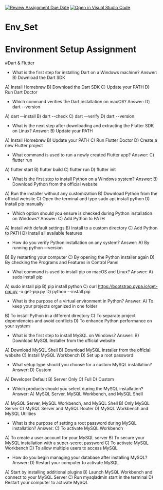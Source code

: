 [![Review Assignment Due Date](https://classroom.github.com/assets/deadline-readme-button-22041afd0340ce965d47ae6ef1cefeee28c7c493a6346c4f15d667ab976d596c.svg)](https://classroom.github.com/a/vnsr1XuU)
[![Open in Visual Studio Code](https://classroom.github.com/assets/open-in-vscode-2e0aaae1b6195c2367325f4f02e2d04e9abb55f0b24a779b69b11b9e10269abc.svg)](https://classroom.github.com/online_ide?assignment_repo_id=15631636&assignment_repo_type=AssignmentRepo)
# Env_Set
# Environment Setup Assignment
#Dart & Flutter

- What is the first step for installing Dart on a Windows machine? Answer:  B) Download the Dart SDK
  
A) Install Homebrew
B) Download the Dart SDK 
C) Update your PATH 
D) Run Dart Doctor

- Which command verifies the Dart installation on macOS? Answer:  D) dart --version
   
A) dart --install
B) dart --check 
C) dart --verify 
D) dart --version

- What is the next step after downloading and extracting the Flutter SDK on Linux? Answer:  B) Update your PATH
  
A) Install Homebrew 
B) Update your PATH 
C) Run Flutter Doctor 
D) Create a new Flutter project

- What command is used to run a newly created Flutter app? Answer:  C) flutter run
  
A) flutter start
B) flutter build 
C) flutter run 
D) flutter init

- What is the first step to install Python on a Windows system? Answer:  B) Download Python from the official website
  
A) Run the installer without any customization 
B) Download Python from the official website 
C) Open the terminal and type sudo apt install python 
D) Install pip manually

- Which option should you ensure is checked during Python installation on Windows? Answer:  C) Add Python to PATH
   
A) Install with default settings
B) Install to a custom directory 
C) Add Python to PATH 
D) Install all available features

- How do you verify Python installation on any system? Answer:  A) By running python --version
  
B) By restarting your computer 
C) By opening the Python installer again 
D) By checking the Programs and Features in Control Panel

- What command is used to install pip on macOS and Linux?  Answer:  A) sudo install pip
  
A) sudo install pip
B) pip install python 
C) curl https://bootstrap.pypa.io/get-pip.py -o get-pip.py 
D) python --install pip

- What is the purpose of a virtual environment in Python?  Answer:  A) To keep your projects organized in one folder
  
B) To install Python in a different directory 
C) To separate project dependencies and avoid conflicts 
D) To enhance Python performance on your system

- What is the first step to install MySQL on Windows? Answer:  B) Download MySQL Installer from the official website
  
A) Download MySQL Shell 
B) Download MySQL Installer from the official website 
C) Install MySQL Workbench 
D) Set up a root password

- What setup type should you choose for a custom MySQL installation? Answer:  D) Custom
  
A) Developer Default
B) Server Only 
C) Full 
D) Custom

- Which products should you select during the MySQL installation? Answer:  A) MySQL Server, MySQL Workbench, and MySQL Shell
 
A) MySQL Server, MySQL Workbench, and MySQL Shell
B) Only MySQL Server 
C) MySQL Server and MySQL Router 
D) MySQL Workbench and MySQL Utilities

- What is the purpose of setting a root password during MySQL installation? Answer:   C) To activate MySQL Workbench
   
A) To create a user account for your MySQL server 
B) To secure your MySQL installation with a super-secret password 
C) To activate MySQL Workbench 
D) To allow multiple users to access MySQL

- How do you begin managing your database after installing MySQL? Answer:   D) Restart your computer to activate MySQL
  
A) Start by installing additional plugins 
B) Launch MySQL Workbench and connect to your MySQL Server 
C) Run mysqladmin start in the terminal 
D) Restart your computer to activate MySQL
